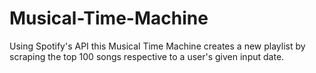 # Musical-Time-Machine

Using Spotify's API this Musical Time Machine creates a new playlist by scraping the top 100 songs respective to a user's given input date.





